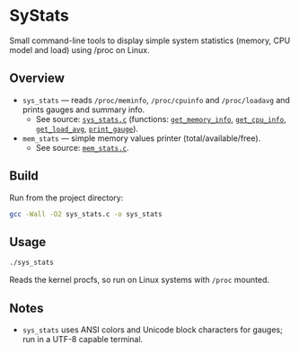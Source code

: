# SyStats

Small command-line tools to display simple system statistics (memory, CPU model and load) using /proc on Linux.

## Overview
- `sys_stats` — reads `/proc/meminfo`, `/proc/cpuinfo` and `/proc/loadavg` and prints gauges and summary info.
  - See source: [`sys_stats.c`](sys_stats.c) (functions: [`get_memory_info`](sys_stats.c), [`get_cpu_info`](sys_stats.c), [`get_load_avg`](sys_stats.c), [`print_gauge`](sys_stats.c)).
- `mem_stats` — simple memory values printer (total/available/free).
  - See source: [`mem_stats.c`](mem_stats.c).

## Build
Run from the project directory:
```bash
gcc -Wall -O2 sys_stats.c -o sys_stats
```

## Usage
```bash
./sys_stats
```
Reads the kernel procfs, so run on Linux systems with `/proc` mounted.

## Notes
- `sys_stats` uses ANSI colors and Unicode block characters for gauges; run in a UTF-8 capable terminal.


